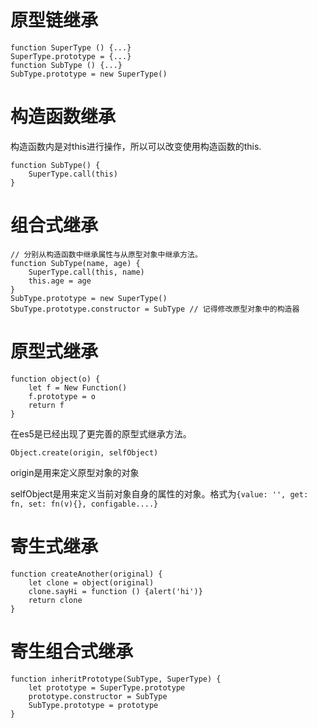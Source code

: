 # 原型链继承

```
function SuperType () {...}
SuperType.prototype = {...}
function SubType () {...}
SubType.prototype = new SuperType()
```

# 构造函数继承

构造函数内是对this进行操作，所以可以改变使用构造函数的this.

```
function SubType() {
	SuperType.call(this)
}
```

# 组合式继承
```
// 分别从构造函数中继承属性与从原型对象中继承方法。
function SubType(name, age) {
	SuperType.call(this, name)
	this.age = age
}
SubType.prototype = new SuperType()
SbuType.prototype.constructor = SubType // 记得修改原型对象中的构造器
```

# 原型式继承

```
function object(o) {
	let f = New Function()
	f.prototype = o
	return f
}
```

在es5是已经出现了更完善的原型式继承方法。

`Object.create(origin, selfObject)`

origin是用来定义原型对象的对象

selfObject是用来定义当前对象自身的属性的对象。格式为`{value: '', get: fn, set: fn(v){}, configable....}`

# 寄生式继承

```
function createAnother(original) {
	let clone = object(original)
	clone.sayHi = function () {alert('hi')}
	return clone
}
```

# 寄生组合式继承

```
function inheritPrototype(SubType, SuperType) {
	let prototype = SuperType.prototype
	prototype.constructor = SubType
	SubType.prototype = prototype
}
```

